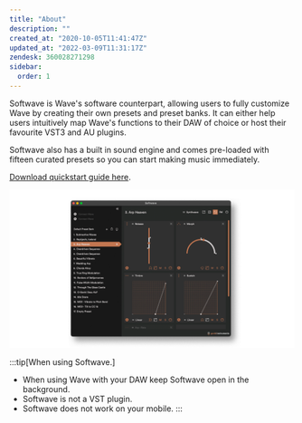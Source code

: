 ```yaml
---
title: "About"
description: ""
created_at: "2020-10-05T11:41:47Z"
updated_at: "2022-03-09T11:31:17Z"
zendesk: 360028271298
sidebar:
  order: 1
---
```


Softwave is Wave's software counterpart, allowing users to fully customize Wave by creating their own presets and preset banks. It can either help users intuitively map Wave's functions to their DAW of choice or host their favourite VST3 and AU plugins. 

Softwave also has a built in sound engine and comes pre-loaded with fifteen curated presets so you can start making music immediately.

[ Download quickstart guide here](/quickstart-guides/softwave.pdf).

![](/src/assets/images/article_360014085918_image_0.png)

:::tip[When using Softwave.]
* When using Wave with your DAW keep Softwave open in the background.
* Softwave is not a VST plugin.
* Softwave does not work on your mobile.
:::


